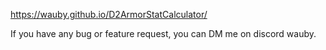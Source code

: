 https://wauby.github.io/D2ArmorStatCalculator/

If you have any bug or feature request, you can DM me on discord wauby.
